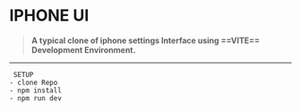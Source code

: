 # IPHONE UI


> **A typical clone of iphone settings Interface using ==VITE== Development Environment.**

----

     SETUP
    - clone Repo
    - npm install
    - npm run dev 
    
  

